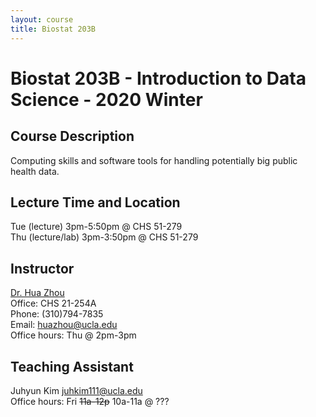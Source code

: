 ```yaml
---
layout: course
title: Biostat 203B
---
```


# Biostat 203B - Introduction to Data Science - 2020 Winter

## Course Description

Computing skills and software tools for handling potentially big public health data.

## Lecture Time and Location

Tue (lecture) 3pm-5:50pm @ CHS 51-279   
Thu (lecture/lab) 3pm-3:50pm @ CHS 51-279   

## Instructor

[Dr. Hua Zhou](http://hua-zhou.github.io/)  
Office: CHS 21-254A  
Phone: (310)794-7835  
Email: <huazhou@ucla.edu>  
Office hours: Thu @ 2pm-3pm

## Teaching Assistant

Juhyun Kim <juhkim111@ucla.edu>  
Office hours: Fri ~~11a-12p~~ 10a-11a @ ???
